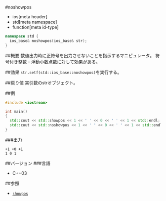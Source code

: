 #noshowpos
* ios[meta header]
* std[meta namespace]
* function[meta id-type]

```cpp
namespace std {
  ios_base& noshowpos(ios_base& str);
}
```

##概要
数値出力時に正符号を出力させないことを指示するマニピュレータ。
符号付き整数・浮動小数点数に対して効果がある。

##効果
`str.setf(std::ios_base::noshowpos)`を実行する。

##戻り値
実引数のstrオブジェクト。

##例
```cpp
#include <iostream>

int main()
{
  std::cout << std::showpos << 1 << ' ' << 0 << ' ' << 1 << std::endl;
  std::cout << std::noshowpos << 1 << ' ' << 0 << ' ' << 1 << std::endl;
}
```

###出力
```
+1 +0 +1
1 0 1
```

##バージョン
###言語
- C++03

##参照
- [`showpos`](showpos.md)
